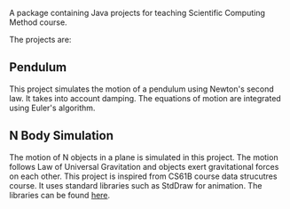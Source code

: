 A package containing Java projects for teaching Scientific Computing Method course. 

The projects are:

## Pendulum 
This project simulates the motion of a pendulum using Newton's second law. It takes into account damping. The equations of motion are integrated using Euler's algorithm.

## N Body Simulation
The motion of N objects in a plane is simulated in this project. The motion follows Law of Universal Gravitation and objects exert gravitational forces on each other. This project is inspired from CS61B course data strucutres course. It uses standard libraries such as StdDraw for animation. The libraries can be found [here](https://introcs.cs.princeton.edu/).
